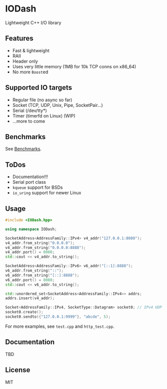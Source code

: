 # IODash
Lightweight C++ I/O library

## Features
-  Fast & lightweight
-  RAII
-  Header only
-  Uses very little memory (1MB for 10k TCP conns on x86_64)
-  No more `Boost`ed

## Supported IO targets
-  Regular file (no async so far)
-  Socket (TCP, UDP, Unix, Pipe, SocketPair...)
-  Serial (/dev/tty*)
-  Timer (timerfd on Linux) (WIP)
-  ...more to come

## Benchmarks
See [Benchmarks](./Benchmarks).

## ToDos
-  Documentation!!!
-  Serial port class
-  `kqueue` support for BSDs
-  `io_uring` support for newer Linux

## Usage
```cpp
#include <IODash.hpp>

using namespace IODash;
```

```cpp
SocketAddress<AddressFamily::IPv4> v4_addr("127.0.0.1:8080");
v4_addr.from_string("0.0.0.0");
v4_addr.from_string("0.0.0.0:8888");
v4_addr.port() = 8080;
std::cout << v4_addr.to_string();

SocketAddress<AddressFamily::IPv6> v6_addr("[::1]:8888");
v6_addr.from_string("::");
v6_addr.from_string("[::]:8888");
v6_addr.port() = 8080;
std::cout << v6_addr.to_string();

std::unordered_set<SocketAddress<AddressFamily::IPv4>> addrs;
addrs.insert(v4_addr);
```

```cpp
Socket<AddressFamily::IPv4, SocketType::Datagram> socket0; // IPv4 UDP
socket0.create();
socket0.sendto({"127.0.0.1:9999"}, "abcde", 5);
```

For more examples, see `test.cpp` and `http_test.cpp`.

## Documentation
TBD

## License
MIT